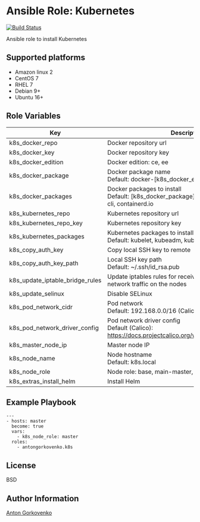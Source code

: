 # Ansible Role: Kubernetes

[![Build Status](https://travis-ci.com/antongorkovenko/ansible-role-k8s.svg?branch=master)](https://travis-ci.com/antongorkovenko/ansible-role-k8s)

Ansible role to install Kubernetes

Supported platforms
-------------------

* Amazon linux 2
* CentOS 7
* RHEL 7
* Debian 9+
* Ubuntu 16+

Role Variables
--------------

|Key|Description|
|---|---|
|k8s_docker_repo|Docker repository url|
|k8s_docker_key|Docker repository key|
|k8s_docker_edition|Docker edition: ce, ee|
|k8s_docker_package|Docker package name<br> Default: docker-[k8s_docker_edition]|
|k8s_docker_packages|Docker packages to install<br> Default: [k8s_docker_package], [k8s_docker_package]-cli, containerd.io|
|k8s_kubernetes_repo|Kubernetes repository url|
|k8s_kubernetes_repo_key|Kubernetes repository key|
|k8s_kubernetes_packages|Kubernetes packages to install<br> Default: kubelet, kubeadm, kubectl|
|k8s_copy_auth_key|Copy local SSH key to remote|
|k8s_copy_auth_key_path|Local SSH key path<br> Default: ~/.ssh/id_rsa.pub|
|k8s_update_iptable_bridge_rules|Update iptables rules for receiving bridged IPv4 and IPv6 network traffic on the nodes|
|k8s_update_selinux|Disable SELinux|
|k8s_pod_network_cidr|Pod network<br> Default: 192.168.0.0/16 (Calico)|
|k8s_pod_network_driver_config|Pod network driver config<br> Default (Calico): https://docs.projectcalico.org/v3.8/manifests/calico.yaml|
|k8s_master_node_ip|Master node IP|
|k8s_node_name|Node hostname<br> Default: k8s.local|
|k8s_node_role|Node role: base, main-master, backup-master, worker|
|k8s_extras_install_helm|Install Helm|

Example Playbook
----------------

    ---
    - hosts: master
      become: true
      vars:
        - k8s_node_role: master
      roles:
        - antongorkovenko.k8s

License
-------

BSD

Author Information
------------------

[Anton Gorkovenko](https://github.com/antongorkovenko)
